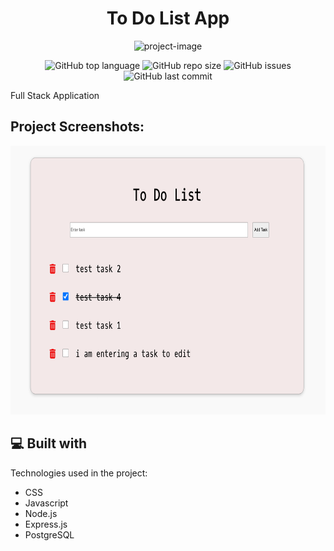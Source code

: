 <h1 align="center" id="title">To Do List App</h1>

<p align="center"><img src="https://socialify.git.ci/Spawn9986/to-do-list/image?language=1&amp;name=1&amp;owner=1&amp;theme=Auto" alt="project-image"></p>

<p align="center">
<img alt="GitHub top language" src="https://img.shields.io/github/languages/top/Spawn9986/to-do-list?logo=GitHub&style=flat-square"> <img alt="GitHub repo size" src="https://img.shields.io/github/repo-size/Spawn9986/to-do-list?logo=Github&style=flat-square"> <img alt="GitHub issues" src="https://img.shields.io/github/issues/Spawn9986/to-do-list?logo=GitHub&style=flat-square"> <img alt="GitHub last commit" src="https://img.shields.io/github/last-commit/Spawn9986/to-do-list?logo=GitHub&style=flat-square">
</p>

<p id="description">Full Stack Application</p>

<h2>Project Screenshots:</h2>

<div align="center">
<img src="https://github.com/Spawn9986/to-do-list/blob/main/screenshot/to-do-list.png" alt="project-flow-chart" width="708" height="430"/>
</div>

<h2>💻 Built with</h2>

Technologies used in the project:

- CSS
- Javascript
- Node.js
- Express.js
- PostgreSQL

